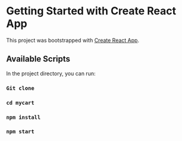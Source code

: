 # Getting Started with Create React App

This project was bootstrapped with [Create React App](https://github.com/facebook/create-react-app).

## Available Scripts

In the project directory, you can run:

### `Git clone`

### `cd mycart`

### `npm install`

### `npm start`
